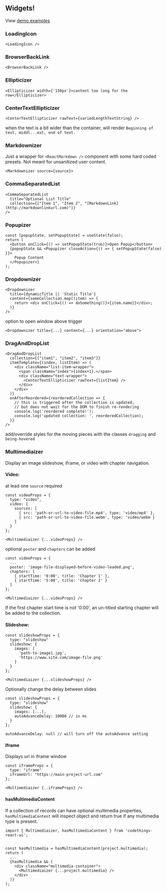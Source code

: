 
## Widgets!
View [demo examples](https://reactui.codethings.net)
### LoadingIcon
```
<LoadingIcon />
```

### BrowserBackLink
```
<BrowserBackLink />
```

### Ellipticizer
```
<Ellipticizer width={'150px'}>content too long for the row</Ellipticizer>
```

### CenterTextEllipticizer
```
<CenterTextEllipticizer rawText={variedLengthTextString} />
```
when the text is a bit wider than the container, will render `Beginning of text, middl...ext, end of text.`    

### Markdownizer
Just a wrapper for `<ReactMarkdown />` component with some hard coded presets.  Not meant for unsanitized user content.
```
<Markdownizer source={source}>
```

### CommaSeparatedList
```
<CommaSeparatedList 
  title="Optional List Title"
  collection={["Item 1", "Item 2", "[MarkdownLink](http://markdownlinkurl.com)"]} 
/>
```


### Popupizer
```
const [popupState, setPopupState] = useState(false);
return (
  <button onClick={() => setPopupState(true)}>Open Popup</button>
  {popupState && <Popupizer closeAction={() => { setPopupState(false) }}>
    Popup Content
  </Popupizer>}
);
```

### Dropdownizer
```
<Dropdownizer 
  title={dynamicTitle || 'Static Title'}
  content={someCollection.map((item) => { 
    return <div onClick={() => doSomething()}>{item.name}}</div>;
  )}
/>
```

option to open window above trigger
```
<Dropdownizer title={...} content={...} orientation="above">
```

### DragAndDropList 
```
<DragAndDropList 
  collection={["item1", "item2", "item3"]}
  itemTemplate={(index, listItem) => (
    <div className="list-item-wrapper">
      <span className="index">{index+1}.</span>
      <div className="text-wrapper">
        <CenterTextEllipticizer rawText={listItem} />
      </div>
    </div>
  )}
  onAfterReordered={reorderedCollection => {
    // this is triggered after the collection is updated, 
    // but does not wait for the DOM to finish re-rendering
    console.log('reordered complete!');
    console.log('updated collection: ', reorderedCollection);
  }}
/>
```
add/override styles for the moving pieces with the classes 
`dragging` and `being-hovered`

### Multimediaizer
Display an image slideshow, iframe, or video with chapter navigation.       

#### Video: 
at lead one `source` required   
```
const videoProps = {
  type: "video",
  video: {
    sources: [
      { src: 'path-or-url-to-video-file.mp4', type: 'video/mp4' },
      { src: 'path-or-url-to-video-file.webm', type: 'video/webm }
    ]
  }
};

<Multimediaizer {...videoProps} />
```

optional `poster` and `chapters` can be added
```
const videoProps = {
  ...
  poster: 'image-file-displayed-before-video-loaded.png',
  chapters: [
    { startTime: '0:00', title: 'Chapter 1' },
    { startTime: '5:00', title: 'Chapter 2' }
  ]
};

<Multimediaizer {...videoProps} />
```
If the first chapter start time is not '0:00', an un-titled starting chapter will be added to the collection.

#### Slideshow:
```
const slideshowProps = {
  type: "slideshow"
  slideshow: {
    images: [
      'path-to-image1.jpg',
      'https://www.site.com/image-file.png'
    ]
  }
};

<Multimediaizer {...slideshowProps} />
```

Optionally change the delay between slides
```
const slideshowProps = {
  type: "slideshow"
  slideshow: {
    images: [...],
    autoAdvanceDelay: 10000 // in ms
  }
};

autoAdvanceDelay: null // will turn off the autoAdvance setting
```



#### Iframe
Displays url in iframe window
```
const iframeProps = {
  type: "iframe"
  iframeUrl: "https://main-project-url.com"
};

<Multimediaizer {..iframeProps} />
```

#### hasMultimediaContent
If a collection of records can have optional multimedia properties, `hasMultimediaContent` will inspect object and return true if any multimedia type is present.
```
import { Multimediaizer, hasMultimediaContent } from 'codethings-react-ui';


const hasMultimedia = hasMultimediaContent(project.multimedia);
return (
  ...
  {hasMultimedia && ( 
    <div className="multimedia-container">
      <Multimediaizer {...project.multimedia} />
    </div>
  )}
);
```
